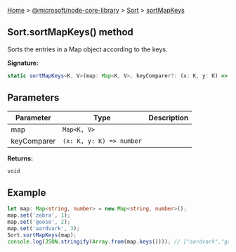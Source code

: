 [Home](./index) &gt; [@microsoft/node-core-library](./node-core-library.md) &gt; [Sort](./node-core-library.sort.md) &gt; [sortMapKeys](./node-core-library.sort.sortmapkeys.md)

## Sort.sortMapKeys() method

Sorts the entries in a Map object according to the keys.

<b>Signature:</b>

```typescript
static sortMapKeys<K, V>(map: Map<K, V>, keyComparer?: (x: K, y: K) => number): void;
```

## Parameters

|  Parameter | Type | Description |
|  --- | --- | --- |
|  map | `Map<K, V>` |  |
|  keyComparer | `(x: K, y: K) => number` |  |

<b>Returns:</b>

`void`

## Example


```ts
let map: Map<string, number> = new Map<string, number>();
map.set('zebra', 1);
map.set('goose', 2);
map.set('aardvark', 3);
Sort.sortMapKeys(map);
console.log(JSON.stringify(Array.from(map.keys()))); // ["aardvark","goose","zebra"]

```

